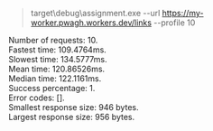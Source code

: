 >target\debug\assignment.exe --url https://my-worker.pwagh.workers.dev/links --profile 10  

Number of requests: 10.  
Fastest time: 109.4764ms.  
Slowest time: 134.5777ms.  
Mean time: 120.86526ms.  
Median time: 122.1161ms.  
Success percentage: 1.  
Error codes: [].  
Smallest response size: 946 bytes.  
Largest response size: 956 bytes.  
